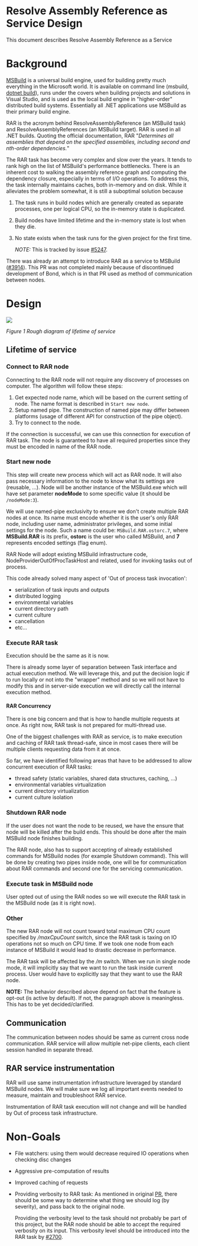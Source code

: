 # Resolve Assembly Reference as Service Design

This document describes Resolve Assembly Reference as a Service

# Background

[MSBuild](https://docs.microsoft.com/visualstudio/msbuild/msbuild?view=vs-2019) is a universal build engine, used for building pretty much everything in the Microsoft world. It is available on command line (msbuild, [dotnet build](https://docs.microsoft.com/dotnet/core/tools/dotnet-build)), runs under the covers when building projects and solutions in Visual Studio, and is used as the local build engine in "higher-order" distributed build systems. Essentially all .NET applications use MSBuild as their primary build engine.

RAR is the acronym behind ResolveAssemblyReference (an MSBuild task) and ResolveAssemblyReferences (an MSBuild target). RAR is used in all .NET builds. Quoting the official documentation, RAR "_Determines all assemblies that depend on the specified assemblies, including second and nth-order dependencies._"

The RAR task has become very complex and slow over the years. It tends to rank high on the list of MSBuild's performance bottlenecks. There is an inherent cost to walking the assembly reference graph and computing the dependency closure, especially in terms of I/O operations. To address this, the task internally maintains caches, both in-memory and on disk. While it alleviates the problem somewhat, it is still a suboptimal solution because

1. The task runs in build nodes which are generally created as separate processes, one per logical CPU, so the in-memory state is duplicated.
2. Build nodes have limited lifetime and the in-memory state is lost when they die.
3. No state exists when the task runs for the given project for the first time.

    *NOTE:* This is tracked by issue [#5247](https://github.com/dotnet/msbuild/issues/5247).

There was already an attempt to introduce RAR as a service to MSBuild ([#3914](https://github.com/dotnet/msbuild/pull/3914)). This PR was not completed mainly because of discontinued development of Bond, which is in that PR used as method of communication between nodes.

# Design

![](assets/rar-lifetime.png)

_Figure 1 Rough diagram of lifetime of service_

## Lifetime of service

### Connect to RAR node

Connecting to the RAR node will not require any discovery of processes on computer. The algorithm will follow these steps:

1. Get expected node name, which will be based on the current setting of node. The name format is described in `Start new node`.
2. Setup named pipe. The construction of named pipe may differ between platforms (usage of different API for construction of the pipe object).
3. Try to connect to the node.

If the connection is successful, we can use this connection for execution of RAR task. The node is guaranteed to have all required properties since they must be encoded in name of the RAR node.

### Start new node

This step will create new process which will act as RAR node. It will also pass necessary information to the node to know what its settings are (reusable, ...). Node will be another instance of the MSBuild.exe which will have set parameter **nodeMode** to some specific value (it should be `/nodeMode:3`). 

We will use named-pipe exclusivity to ensure we don't create multiple RAR nodes at once. Its name must encode whether it is the user's only RAR node, including user name, administrator privileges, and some initial settings for the node. Such a name could be: `MSBuild.RAR.ostorc.7`, where **MSBuild.RAR** is its prefix, **ostorc** is the user who called MSBuild, and **7** represents encoded settings (flag enum).

RAR Node will adopt existing MSBuild infrastructure code, NodeProviderOutOfProcTaskHost and related, used for invoking tasks out of process.

This code already solved many aspect of 'Out of process task invocation':
- serialization of task inputs and outputs
- distributed logging
- environmental variables
- current directory path
- current culture
- cancellation
- etc...

### Execute RAR task

Execution should be the same as it is now.

There is already some layer of separation between Task interface and actual execution method. We will leverage this, and put the decision logic if to run locally or not into the "wrapper" method and so we will not have to modify this and in server-side execution we will directly call the internal execution method.

#### RAR Concurrency

There is one big concern and that is how to handle multiple requests at once. As right now, RAR task is not prepared for multi-thread use.

One of the biggest challenges with RAR as service, is to make execution and caching of RAR task thread-safe, since in most cases there will be multiple clients requesting data from it at once.

So far, we have identified following areas that have to be addressed to allow concurrent execution of RAR tasks:

- thread safety (static variables, shared data structures, caching, ...)
- environmental variables virtualization
- current directory virtualization
- current culture isolation

### Shutdown RAR node

If the user does not want the node to be reused, we have the ensure that node will be killed after the build ends. This should be done after the main MSBuild node finishes building.

The RAR node, also has to support accepting of already established commands for MSBuild nodes (for example Shutdown command). This will be done by creating two pipes inside node, one will be for communication about RAR commands and second one for the servicing communication.

### Execute task in MSBuild node

User opted out of using the RAR nodes so we will execute the RAR task in the MSBuild node (as it is right now).

### Other

The new RAR node will not count toward total maximum CPU count specified by _/maxCpuCount_ switch, since the RAR task is taxing on IO operations not so much on CPU time. If we took one node from each instance of MSBuild it would lead to drastic decrease in performance.

The RAR task will be affected by the _/m_ switch. When we run in single node mode, it will implicitly say that we want to run the task inside current process. User would have to explicitly say that they want to use the RAR node.

__NOTE:__ The behavior described above depend on fact that the feature is opt-out (is active by default). If not, the paragraph above is meaningless. This has to be yet decided/clarified.

## Communication

The communication between nodes should be same as current cross node communication. RAR service will allow multiple net-pipe clients, each client session handled in separate thread.

## RAR service instrumentation

RAR will use same instrumentation infrastructure leveraged by standard MSBuild nodes. We will make sure we log all important events needed to measure, maintain and troubleshoot RAR service.

Instrumentation of RAR task execution will not change and will be handled by Out of process task infrastructure.

# Non-Goals

- File watchers: using them would decrease required IO operations when checking disc changes
- Aggressive pre-computation of results
- Improved caching of requests
- Providing verbosity to RAR task:
    As mentioned in original [PR](https://github.com/dotnet/msbuild/pull/3914), there should be some way to determine what thing we should log (by severity), and pass back to the original node.

    Providing the verbosity level to the task should not probably be part of this project, but the RAR node should be able to accept the required verbosity on its input. This verbosity level should be introduced into the RAR task by [#2700](https://github.com/dotnet/msbuild/issues/2700).

